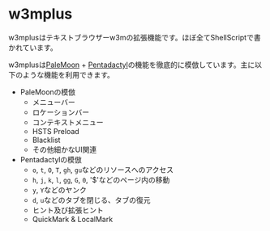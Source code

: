 # w3mplus

w3mplusはテキストブラウザーw3mの拡張機能です。ほぼ全てShellScriptで書かれています。

w3mplusは[PaleMoon](https://www.palemoon.org/) + [Pentadactyl](https://github.com/pentadactyl/pentadactyl)の機能を徹底的に模倣しています。主に以下のような機能を利用できます。

 * PaleMoonの模倣
     * メニューバー
     * ロケーションバー
     * コンテキストメニュー
     * HSTS Preload
     * Blacklist
     * その他細かなUI関連
 * Pentadactylの模倣
     * `o`, `t`, `O`, `T`, `gh`, `gu`などのリソースへのアクセス 
     * `h`, `j`, `k`, `l`, `gg`, `G`, `0`, '$'などのページ内の移動
     * `y`, `Y`などのヤンク
     * `d`, `u`などのタブを閉じる、タブの復元
     * ヒント及び拡張ヒント
     * QuickMark & LocalMark
